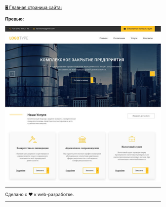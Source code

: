 [🖥️ Главная страница сайта:](https://github.com/Dzmitry-Kubarski/100-days-of-code/tree/master/projects/layout-5)

**Превью:**

![Preview](preview.jpg "Preview")

------------

Сделано с ❤️ к web-разработке.

------------